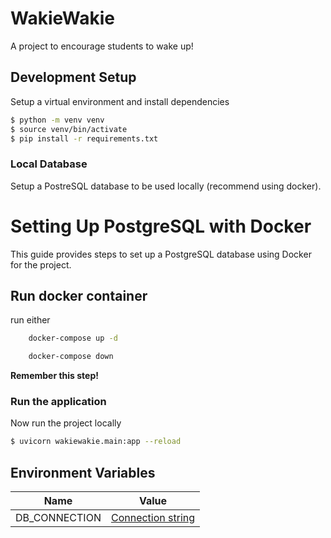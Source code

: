 # WakieWakie

A project to encourage students to wake up!

## Development Setup

Setup a virtual environment and install dependencies

```sh
$ python -m venv venv
$ source venv/bin/activate
$ pip install -r requirements.txt
```

### Local Database

Setup a PostreSQL database to be used locally (recommend using docker).

# Setting Up PostgreSQL with Docker

This guide provides steps to set up a PostgreSQL database using Docker for the project.

## Run docker container 

run either 
```sh 
    docker-compose up -d 
```

```sh 
    docker-compose down 
```

**Remember this step!**

### Run the application

Now run the project locally

```sh
$ uvicorn wakiewakie.main:app --reload
```

## Environment Variables

| Name          | Value                                                                                            |
| ------------- | ------------------------------------------------------------------------------------------------ |
| DB_CONNECTION | [Connection string](https://www.postgresql.org/docs/current/libpq-connect.html#LIBPQ-CONNSTRING) |


